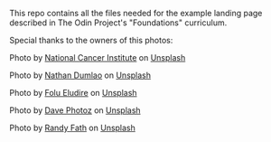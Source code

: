 This repo contains all the files needed for the example landing page described in The Odin Project's "Foundations" curriculum.


Special thanks to the owners of this photos:

Photo by <a href="https://unsplash.com/@nci?utm_source=unsplash&utm_medium=referral&utm_content=creditCopyText">National Cancer Institute</a> on <a href="https://unsplash.com/s/photos/boardgames?utm_source=unsplash&utm_medium=referral&utm_content=creditCopyText">Unsplash</a>
  

Photo by <a href="https://unsplash.com/@nate_dumlao?utm_source=unsplash&utm_medium=referral&utm_content=creditCopyText">Nathan Dumlao</a> on <a href="https://unsplash.com/s/photos/boardgames?utm_source=unsplash&utm_medium=referral&utm_content=creditCopyText">Unsplash</a>
  

Photo by <a href="https://unsplash.com/@dejeludire?utm_source=unsplash&utm_medium=referral&utm_content=creditCopyText">Folu Eludire</a> on <a href="https://unsplash.com/s/photos/boardgames?utm_source=unsplash&utm_medium=referral&utm_content=creditCopyText">Unsplash</a>
  

Photo by <a href="https://unsplash.com/@mirapolis?utm_source=unsplash&utm_medium=referral&utm_content=creditCopyText">Dave Photoz</a> on <a href="https://unsplash.com/s/photos/boardgames?utm_source=unsplash&utm_medium=referral&utm_content=creditCopyText">Unsplash</a>
  

Photo by <a href="https://unsplash.com/@randyfath?utm_source=unsplash&utm_medium=referral&utm_content=creditCopyText">Randy Fath</a> on <a href="https://unsplash.com/s/photos/chess?utm_source=unsplash&utm_medium=referral&utm_content=creditCopyText">Unsplash</a>
